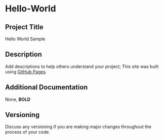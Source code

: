 # Hello-World
## Project Title 
Hello World Sample
## Description
Add descriptions to help others understand your project; 
This site was built using [GitHub Pages](https://pages.github.com/).
## Additional Documentation
None, **BOLD**
## Versioning
Discuss any versioning if you are making major changes throughout the process of your code.
